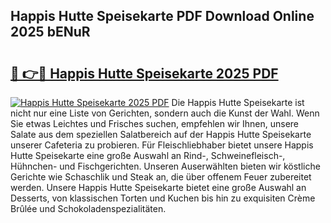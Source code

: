 ## Happis Hutte Speisekarte PDF Download Online 2025 bENuR

# <h2><a href="http://gcaij6n.nevu.top/?p=Happis+Hutte+Speisekarte">🔗 👉🔴 Happis Hutte Speisekarte 2025 PDF</a></h2>

[![Happis Hutte Speisekarte 2025 PDF](https://i.imgur.com/dBaPXMq.png)](http://gcaij6n.nevu.top/?p=Happis+Hutte+Speisekarte)
Die Happis Hutte Speisekarte ist nicht nur eine Liste von Gerichten, sondern auch die Kunst der Wahl. Wenn Sie etwas Leichtes und Frisches suchen, empfehlen wir Ihnen, unsere Salate aus dem speziellen Salatbereich auf der Happis Hutte Speisekarte unserer Cafeteria zu probieren. Für Fleischliebhaber bietet unsere Happis Hutte Speisekarte eine große Auswahl an Rind-, Schweinefleisch-, Hühnchen- und Fischgerichten. Unseren Auserwählten bieten wir köstliche Gerichte wie Schaschlik und Steak an, die über offenem Feuer zubereitet werden. Unsere Happis Hutte Speisekarte bietet eine große Auswahl an Desserts, von klassischen Torten und Kuchen bis hin zu exquisiten Crème Brûlée und Schokoladenspezialitäten.
